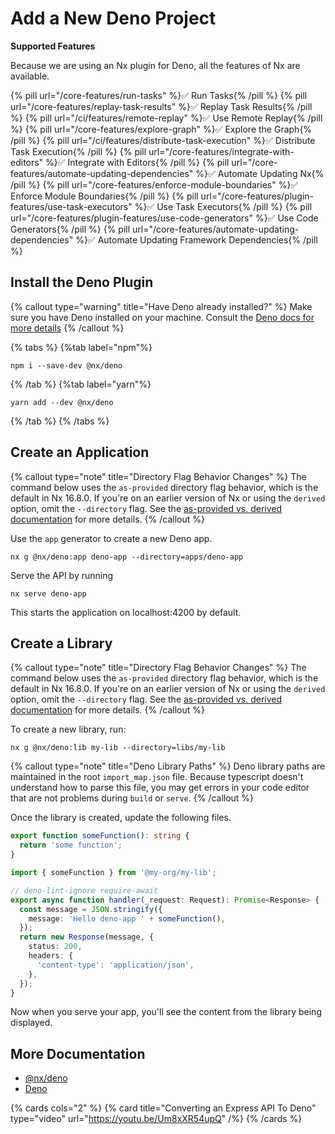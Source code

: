 # Add a New Deno Project

**Supported Features**

Because we are using an Nx plugin for Deno, all the features of Nx are available.

{% pill url="/core-features/run-tasks" %}✅ Run Tasks{% /pill %}
{% pill url="/core-features/replay-task-results" %}✅ Replay Task Results{% /pill %}
{% pill url="/ci/features/remote-replay" %}✅ Use Remote Replay{% /pill %}
{% pill url="/core-features/explore-graph" %}✅ Explore the Graph{% /pill %}
{% pill url="/ci/features/distribute-task-execution" %}✅ Distribute Task Execution{% /pill %}
{% pill url="/core-features/integrate-with-editors" %}✅ Integrate with Editors{% /pill %}
{% pill url="/core-features/automate-updating-dependencies" %}✅ Automate Updating Nx{% /pill %}
{% pill url="/core-features/enforce-module-boundaries" %}✅ Enforce Module Boundaries{% /pill %}
{% pill url="/core-features/plugin-features/use-task-executors" %}✅ Use Task Executors{% /pill %}
{% pill url="/core-features/plugin-features/use-code-generators" %}✅ Use Code Generators{% /pill %}
{% pill url="/core-features/automate-updating-dependencies" %}✅ Automate Updating Framework Dependencies{% /pill %}

## Install the Deno Plugin

{% callout type="warning" title="Have Deno already installed?" %}
Make sure you have Deno installed on your machine. Consult the [Deno docs for more details](https://deno.com/manual/getting_started/installation)
{% /callout %}

{% tabs %}
{%tab label="npm"%}

```shell
npm i --save-dev @nx/deno
```

{% /tab %}
{%tab label="yarn"%}

```shell
yarn add --dev @nx/deno
```

{% /tab %}
{% /tabs %}

## Create an Application

{% callout type="note" title="Directory Flag Behavior Changes" %}
The command below uses the `as-provided` directory flag behavior, which is the default in Nx 16.8.0. If you're on an earlier version of Nx or using the `derived` option, omit the `--directory` flag. See the [as-provided vs. derived documentation](/deprecated/as-provided-vs-derived) for more details.
{% /callout %}

Use the `app` generator to create a new Deno app.

```shell
nx g @nx/deno:app deno-app --directory=apps/deno-app
```

Serve the API by running

```shell
nx serve deno-app
```

This starts the application on localhost:4200 by default.

## Create a Library

{% callout type="note" title="Directory Flag Behavior Changes" %}
The command below uses the `as-provided` directory flag behavior, which is the default in Nx 16.8.0. If you're on an earlier version of Nx or using the `derived` option, omit the `--directory` flag. See the [as-provided vs. derived documentation](/deprecated/as-provided-vs-derived) for more details.
{% /callout %}

To create a new library, run:

```shell
nx g @nx/deno:lib my-lib --directory=libs/my-lib
```

{% callout type="note" title="Deno Library Paths" %}
Deno library paths are maintained in the root `import_map.json` file. Because typescript doesn't understand how to parse this file, you may get errors in your code editor that are not problems during `build` or `serve`.
{% /callout %}

Once the library is created, update the following files.

```typescript {% fileName="libs/my-lib/src/lib/my-lib.ts" %}
export function someFunction(): string {
  return 'some function';
}
```

```typescript {% fileName="apps/deno-app/src/handler.ts" %}
import { someFunction } from '@my-org/my-lib';

// deno-lint-ignore require-await
export async function handler(_request: Request): Promise<Response> {
  const message = JSON.stringify({
    message: 'Hello deno-app ' + someFunction(),
  });
  return new Response(message, {
    status: 200,
    headers: {
      'content-type': 'application/json',
    },
  });
}
```

Now when you serve your app, you'll see the content from the library being displayed.

## More Documentation

- [@nx/deno](https://github.com/nrwl/nx-labs/tree/main/packages/deno)
- [Deno](https://deno.com)

{% cards cols="2" %}
{% card title="Converting an Express API To Deno"  type="video" url="https://youtu.be/Um8xXR54upQ" /%}
{% /cards %}
